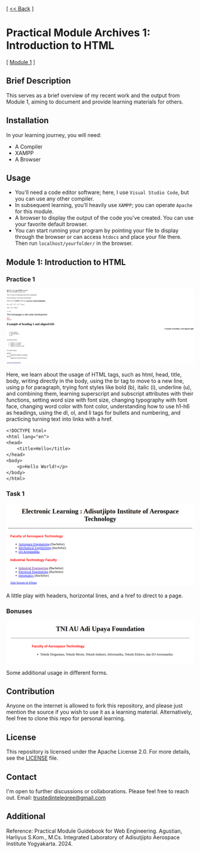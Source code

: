 [ [<< Back](../README.md) ]

# Practical Module Archives 1: Introduction to HTML

[ [Module 1](../module1/) ]

## Brief Description

This serves as a brief overview of my recent work and the output from Module 1, aiming to document and provide learning materials for others.

## Installation

In your learning journey, you will need:
- A Compiler
- XAMPP
- A Browser

## Usage

- You'll need a code editor software; here, I use `Visual Studio Code`, but you can use any other compiler.
- In subsequent learning, you'll heavily use `XAMPP`; you can operate `Apache` for this module.
- A browser to display the output of the code you've created. You can use your favorite default browser.
- You can start running your program by pointing your file to display through the browser or can access `htdocs` and place your file there. Then run `localhost/yourfolder/` in the browser.
## Module 1: Introduction to HTML

### Practice 1

![1.1](../img/module1/module1.1.png)

Here, we learn about the usage of HTML tags, such as html, head, title, body, writing directly in the body, using the br tag to move to a new line, using p for paragraph, trying font styles like bold (b), italic (i), underline (u), and combining them, learning superscript and subscript attributes with their functions, setting word size with font size, changing typography with font face, changing word color with font color, understanding how to use h1-h6 as headings, using the dl, ol, and li tags for bullets and numbering, and practicing turning text into links with a href.

```
<!DOCTYPE html>
<html lang="en">
<head>
    <title>Hello</title>
</head>
<body>
    <p>Hello World!</p>
</body>
</html>
```

### Task 1

![1.2](../img/module1/module1.2.png)

A little play with headers, horizontal lines, and a href to direct to a page.

### Bonuses

![1.3](../img/module1/module1.3.png)

Some additional usage in different forms.

## Contribution

Anyone on the internet is allowed to fork this repository, and please just mention the source if you wish to use it as a learning material. Alternatively, feel free to clone this repo for personal learning.

## License

This repository is licensed under the Apache License 2.0. For more details, see the [LICENSE](../LICENSE) file.

## Contact

I'm open to further discussions or collaborations. Please feel free to reach out. Email: trustedintelegree@gmail.com

## Additional

Reference: Practical Module Guidebook for Web Engineering. Agustian, Harliyus S.Kom., M.Cs. Integrated Laboratory of Adisutjipto Aerospace Institute Yogyakarta. 2024.